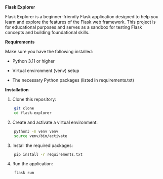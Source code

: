 **Flask Explorer**

Flask Explorer is a beginner-friendly Flask application designed to help you learn and explore the features of the Flask web framework. This project is for educational purposes and serves as a sandbox for testing Flask concepts and building foundational skills.

**Requirements**

Make sure you have the following installed:

- Python 3.11 or higher
  
- Virtual environment (venv) setup
  
- The necessary Python packages (listed in requirements.txt)


**Installation**

1. Clone this repository:

```bash
    git clone 
    cd flask-explorer
```


2. Create and activate a virtual environment:

```bash
    python3 -m venv venv
    source venv/bin/activate
```

3. Install the required packages:
```bash
    pip install -r requirements.txt
```


4. Run the application:
```bash
    flask run
```

